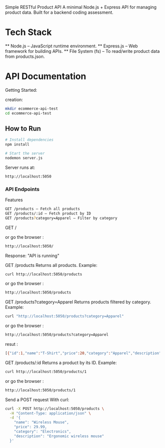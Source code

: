 Simple RESTful Product API
A minimal Node.js + Express API for managing product data. Built for a backend coding assessment.

# Tech Stack
** Node.js – JavaScript runtime environment.
** Express.js – Web framework for building APIs.
** File System (fs) – To read/write product data from products.json.


# API Documentation

Getting Started:

creation:
```bash
mkdir ecommerce-api-test
cd ecommerce-api-test
```

## How to Run
```bash
# Install dependencies
npm install

# Start the server
nodemon server.js
```
Server runs at:
```bash
http://localhost:5050
```

### API Endpoints

Features
```bash
GET /products — Fetch all products
GET /products/:id — Fetch product by ID
GET /products?category=Apparel — Filter by category
```

GET /

or go the browser :
```bash
http://localhost:5050/
```
Response:
"API is running"

GET /products
Returns all products.
Example:
```bash
curl http://localhost:5050/products
```
or go the browser :
```bash
http://localhost:5050/products
```

GET /products?category=Apparel
Returns products filtered by category.
Example:
```bash
curl "http://localhost:5050/products?category=Apparel"
```

or go the browser :
```bash
http://localhost:5050/products?category=Apparel
```

resut :
```bash
[{"id":1,"name":"T-Shirt","price":20,"category":"Apparel","description":"Soft cotton T-shirt, perfect for everyday wear."},{"id":3,"name":"Jeans","price":45,"category":"Apparel","description":"Classic straight-fit jeans made from premium denim."}]
```

GET /products/:id
Returns a product by its ID.
Example:
```bash
curl http://localhost:5050/products/1
```

or go the browser :
```bash
http://localhost:5050/products/1
```

Send a POST request
With curl:
```bash
curl -X POST http://localhost:5050/products \
  -H "Content-Type: application/json" \
  -d '{
    "name": "Wireless Mouse",
    "price": 29.99,
    "category": "Electronics",
    "description": "Ergonomic wireless mouse"
  }'
```

